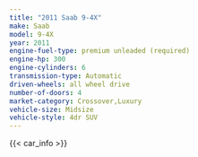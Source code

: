 ```yaml
---
title: "2011 Saab 9-4X"
make: Saab
model: 9-4X
year: 2011
engine-fuel-type: premium unleaded (required)
engine-hp: 300
engine-cylinders: 6
transmission-type: Automatic
driven-wheels: all wheel drive
number-of-doors: 4
market-category: Crossover,Luxury
vehicle-size: Midsize
vehicle-style: 4dr SUV
---
```


{{< car_info >}}
